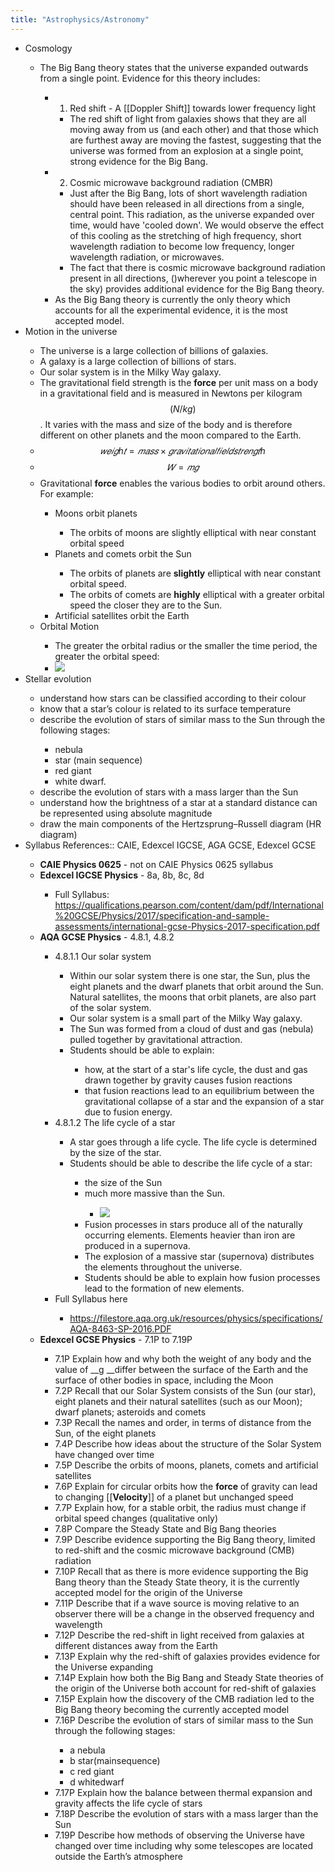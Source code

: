 ```yaml
---
title: "Astrophysics/Astronomy"
---
```


- Cosmology<span id='K8wS8VXqY'/>
    - The Big Bang theory states that the universe expanded outwards from a single point. Evidence for this theory includes:<span id='tHglIsYsc'/>
        - 1. Red shift - A [[Doppler Shift]] towards lower frequency light<span id='R-m9evcQg'/>
            - The red shift of light from galaxies shows that they are all moving away from us (and each other) and that those which are furthest away are moving the fastest, suggesting that the universe was formed from an explosion at a single point, strong evidence for the Big Bang.<span id='9uqNfYvP6'/>
        - 2. Cosmic microwave background radiation (CMBR)<span id='G_Uiox1pi'/>
            - Just after the Big Bang, lots of short wavelength radiation should have been released in all directions from a single, central point. This radiation, as the universe expanded over time, would have 'cooled down'. We would observe the effect of this cooling as the stretching of high frequency, short wavelength radiation to become low frequency, longer wavelength radiation, or microwaves.<span id='gELBIEI23'/>
            - The fact that there is cosmic microwave background radiation present in all directions, ()wherever you point a telescope in the sky) provides additional evidence for the Big Bang theory.<span id='FeBcXKeS5'/>
        - As the Big Bang theory is currently the only theory which accounts for all the experimental evidence, it is the most accepted model.<span id='2kcDpfkRI'/>
- Motion in the universe<span id='33oV-fQYJ'/>
    - The universe is a large collection of billions of galaxies.<span id='sUC03-AfT'/>
    - A galaxy is a large collection of billions of stars.<span id='VzNmFR-Aa'/>
    - Our solar system is in the Milky Way galaxy.<span id='qfGgO8nz6'/>
    - The gravitational field strength is the **force** per unit mass on a body in a gravitational field and is measured in Newtons per kilogram $$(N/kg)$$. It varies with the mass and size of the body and is therefore different on other planets and the moon compared to the Earth.<span id='qf4__RZey'/>
    - $$𝑤𝑒𝑖𝑔h𝑡 = 𝑚𝑎𝑠𝑠 × 𝑔𝑟𝑎𝑣𝑖𝑡𝑎𝑡𝑖𝑜𝑛𝑎𝑙 𝑓𝑖𝑒𝑙𝑑 𝑠𝑡𝑟𝑒𝑛𝑔𝑡h$$<span id='bKvO3--DF'/>
    - $$𝑊 = 𝑚𝑔$$<span id='8-KB1wlSx'/>
    - Gravitational **force** enables the various bodies to orbit around others. For example:<span id='-ei2Iwif-'/>
        - Moons orbit planets<span id='p9C8iHppU'/>
            - The orbits of moons are slightly elliptical with near constant orbital speed<span id='DJX9Kj0CZ'/>
        - Planets and comets orbit the Sun<span id='gwB_xkNFH'/>
            - The orbits of planets are **slightly** elliptical with near constant orbital speed.<span id='xilU-LsZN'/>
            - The orbits of comets are **highly** elliptical with a greater orbital speed the closer they are to the Sun.<span id='BViKMCiOJ'/>
        - Artificial satellites orbit the Earth<span id='fNjJU0wNz'/>
    - Orbital Motion<span id='_hjOxo-Rz'/>
        - The greater the orbital radius or the smaller the time period, the greater the orbital speed:<span id='apEmLd_yn'/>
        - ![](https://firebasestorage.googleapis.com/v0/b/firescript-577a2.appspot.com/o/imgs%2Fapp%2FLearn2020zettelkasten%2F87QsyFhwFv?alt=media&token=a69e6947-b679-4baa-a10f-39e61a60e27f)<span id='Q0ec9225Y'/>
- Stellar evolution<span id='YHb8uCYW8'/>
    - understand how stars can be classified according to their colour<span id='JNdtFQ2UX'/>
    - know that a star’s colour is related to its surface temperature<span id='r4eVMAK-b'/>
    - describe the evolution of stars of similar mass to the Sun through the following stages:<span id='eWoLojOVG'/>
        - nebula<span id='ibrM-TzFN'/>
        - star (main sequence)<span id='h_K73kOeX'/>
        - red giant<span id='bU10Y2Vw5'/>
        - white dwarf.<span id='fHpl4VglM'/>
    - describe the evolution of stars with a mass larger than the Sun<span id='vdLlZy7fO'/>
    - understand how the brightness of a star at a standard distance can be represented using absolute magnitude<span id='0_7Y_uN9b'/>
    - draw the main components of the Hertzsprung–Russell diagram (HR diagram)<span id='vzYEW38Y7'/>
- Syllabus References:: CAIE, Edexcel IGCSE, AGA GCSE, Edexcel GCSE<span id='5AZnSRgpa'/>
    - **CAIE Physics 0625** - not on CAIE Physics 0625 syllabus<span id='snjwI8Vb8'/>
    - **Edexcel IGCSE Physics** - 8a, 8b, 8c, 8d<span id='N8sqR82Zx'/>
        - Full Syllabus: https://qualifications.pearson.com/content/dam/pdf/International%20GCSE/Physics/2017/specification-and-sample-assessments/international-gcse-Physics-2017-specification.pdf<span id='2XEM9kWh_'/>
    - **AQA GCSE Physics** - 4.8.1, 4.8.2<span id='-ZzzOIDk1'/>
        - 4.8.1.1 Our solar system<span id='7t5ziHevw'/>
            - Within our solar system there is one star, the Sun, plus the eight planets and the dwarf planets that orbit around the Sun. Natural satellites, the moons that orbit planets, are also part of the solar system.<span id='CKmQhcnD_'/>
            - Our solar system is a small part of the Milky Way galaxy.<span id='MSBPkTxg_'/>
            - The Sun was formed from a cloud of dust and gas (nebula) pulled together by gravitational attraction.<span id='SHwOwp_Xm'/>
            - Students should be able to explain:<span id='NWnH8yRfl'/>
                - how, at the start of a star's life cycle, the dust and gas drawn together by gravity causes fusion reactions<span id='YDynaCQnw'/>
                - that fusion reactions lead to an equilibrium between the gravitational collapse of a star and the expansion of a star due to fusion energy.<span id='x2szTheiJ'/>
        - 4.8.1.2 The life cycle of a star<span id='fBqg-IpSE'/>
            - A star goes through a life cycle. The life cycle is determined by the size of the star.<span id='iP77vBntt'/>
            - Students should be able to describe the life cycle of a star:<span id='AmccdRppu'/>
                - the size of the Sun<span id='ctlXLLkYn'/>
                - much more massive than the Sun.<span id='nFVmPh3E9'/>
                    - ![](https://firebasestorage.googleapis.com/v0/b/firescript-577a2.appspot.com/o/imgs%2Fapp%2FLearn2020zettelkasten%2FvC28ULj56y?alt=media&token=bb0895ed-e5ed-46b8-acd6-0c197d41c59a)<span id='GQrHBBr0g'/>
                - Fusion processes in stars produce all of the naturally occurring elements. Elements heavier than iron are produced in a supernova.<span id='iIUT48Ro7'/>
                - The explosion of a massive star (supernova) distributes the elements throughout the universe.<span id='nkTV0IRx6'/>
                - Students should be able to explain how fusion processes lead to the formation of new elements.<span id='VKQ3gLNk3'/>
        - Full Syllabus here<span id='md-Kc0kI_'/>
            - https://filestore.aqa.org.uk/resources/physics/specifications/AQA-8463-SP-2016.PDF<span id='UC6hShTyi'/>
    - **Edexcel GCSE Physics** - 7.1P to 7.19P<span id='xcxlyvJYy'/>
        - 7.1P Explain how and why both the weight of any body and the value of __g __differ between the surface of the Earth and the surface of other bodies in space, including the Moon<span id='rW6UWHc-J'/>
        - 7.2P Recall that our Solar System consists of the Sun (our star), eight planets and their natural satellites (such as our Moon); dwarf planets; asteroids and comets<span id='n0qKZnkVF'/>
        - 7.3P Recall the names and order, in terms of distance from the Sun, of the eight planets<span id='eNaOmURKb'/>
        - 7.4P Describe how ideas about the structure of the Solar System have changed over time<span id='fFgihUPGt'/>
        - 7.5P Describe the orbits of moons, planets, comets and artificial satellites<span id='4CxHesutp'/>
        - 7.6P Explain for circular orbits how the **force** of gravity can lead to changing [[**Velocity**]] of a planet but unchanged speed<span id='dwcXrVbAT'/>
        - 7.7P Explain how, for a stable orbit, the radius must change if orbital speed changes (qualitative only)<span id='f_mzUB0oh'/>
        - 7.8P Compare the Steady State and Big Bang theories<span id='PGh4D0Lf0'/>
        - 7.9P Describe evidence supporting the Big Bang theory, limited to red-shift and the cosmic microwave background (CMB) radiation<span id='Ps4ToZzoD'/>
        - 7.10P Recall that as there is more evidence supporting the Big Bang theory than the Steady State theory, it is the currently accepted model for the origin of the Universe<span id='AQYOL-LrN'/>
        - 7.11P Describe that if a wave source is moving relative to an observer there will be a change in the observed frequency and wavelength<span id='2qL7KQXVv'/>
        - 7.12P Describe the red-shift in light received from galaxies at different distances away from the Earth<span id='0TG37ow78'/>
        - 7.13P Explain why the red-shift of galaxies provides evidence for the Universe expanding<span id='ezLfEfHBg'/>
        - 7.14P Explain how both the Big Bang and Steady State theories of the origin of the Universe both account for red-shift of galaxies<span id='pBG7uKuKW'/>
        - 7.15P Explain how the discovery of the CMB radiation led to the Big Bang theory becoming the currently accepted model<span id='8Bd_kJinY'/>
        - 7.16P Describe the evolution of stars of similar mass to the Sun through the following stages:<span id='_MS9kXQoH'/>
            - a nebula<span id='VDNdlf5YP'/>
            - b star(mainsequence)<span id='ONdIwXiQI'/>
            - c red giant<span id='6yHY1k5z_'/>
            - d whitedwarf<span id='nGaLzKe7O'/>
        - 7.17P Explain how the balance between thermal expansion and gravity affects the life cycle of stars<span id='tFwbr29Ub'/>
        - 7.18P Describe the evolution of stars with a mass larger than the Sun<span id='YRfR2UaJB'/>
        - 7.19P Describe how methods of observing the Universe have changed over time including why some telescopes are located outside the Earth’s atmosphere<span id='M5fYQt_Tc'/>
